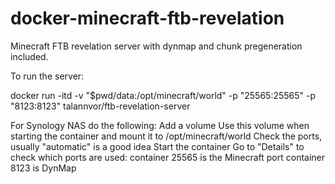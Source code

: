 docker-minecraft-ftb-revelation
=============================

Minecraft FTB revelation server with dynmap and chunk pregeneration included.

To run the server:

  docker run -itd -v "$pwd/data:/opt/minecraft/world" -p "25565:25565" -p "8123:8123" talannvor/ftb-revelation-server

For Synology NAS do the following:
  Add a volume
  Use this volume when starting the container and mount it to /opt/minecraft/world
  Check the ports, usually "automatic" is a good idea
  Start the container
  Go to "Details" to check which ports are used:
    container 25565 is the Minecraft port
    container 8123 is DynMap
